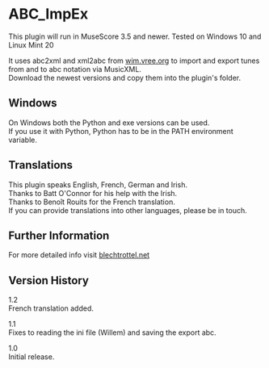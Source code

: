 # ABC_ImpEx

This plugin will run in MuseScore 3.5 and newer.
Tested on Windows 10 and Linux Mint 20

It uses abc2xml and xml2abc from [wim.vree.org](https://wim.vree.org/svgParse) to import and export tunes from and to abc notation via MusicXML.  
Download the newest versions and copy them into the plugin's folder.

## Windows
On Windows both the Python and exe versions can be used.  
If you use it with Python, Python has to be in the PATH environment variable.

## Translations
This plugin speaks English, French, German and Irish.  
Thanks to Batt O'Connor for his help with the Irish.  
Thanks to Benoît Rouits for the French translation.  
If you can provide translations into other languages, please be in touch.

## Further Information
For more detailed info visit [blechtrottel.net](http://blechtrottel.net/en/abc_impex.html)

## Version History
1.2  
French translation added.

1.1  
Fixes to reading the ini file (Willem) and saving the export abc. 

1.0  
Initial release.
